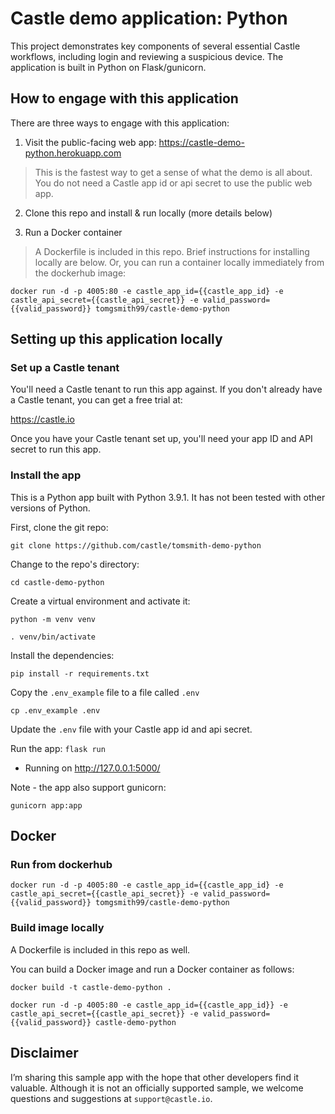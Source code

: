 # Castle demo application: Python

This project demonstrates key components of several essential Castle workflows, including login and reviewing a suspicious device. The application is built in Python on Flask/gunicorn.

## How to engage with this application

There are three ways to engage with this application:

1. Visit the public-facing web app: https://castle-demo-python.herokuapp.com
> This is the fastest way to get a sense of what the demo is all about. You do not need a Castle app id or api secret to use the public web app.

2. Clone this repo and install & run locally (more details below)

3. Run a Docker container
> A Dockerfile is included in this repo. Brief instructions for installing locally are below. Or, you can run a container locally immediately from the dockerhub image:

`docker run -d -p 4005:80 -e castle_app_id={{castle_app_id} -e castle_api_secret={{castle_api_secret}} -e valid_password={{valid_password}} tomgsmith99/castle-demo-python`

## Setting up this application locally

### Set up a Castle tenant

You'll need a Castle tenant to run this app against. If you don't already have a Castle tenant, you can get a free trial at:

https://castle.io

Once you have your Castle tenant set up, you'll need your app ID and API secret to run this app.

### Install the app

This is a Python app built with Python 3.9.1. It has not been tested with other versions of Python.

First, clone the git repo:

`git clone https://github.com/castle/tomsmith-demo-python`

Change to the repo's directory:

`cd castle-demo-python`

Create a virtual environment and activate it:

`python -m venv venv`

`. venv/bin/activate`

Install the dependencies:

`pip install -r requirements.txt`

Copy the `.env_example` file to a file called `.env`

`cp .env_example .env`

Update the `.env` file with your Castle app id and api secret.

Run the app:
`flask run`
 * Running on http://127.0.0.1:5000/

Note - the app also support gunicorn:

`gunicorn app:app`

## Docker

### Run from dockerhub

`docker run -d -p 4005:80 -e castle_app_id={{castle_app_id} -e castle_api_secret={{castle_api_secret}} -e valid_password={{valid_password}} tomgsmith99/castle-demo-python`

### Build image locally

A Dockerfile is included in this repo as well.

You can build a Docker image and run a Docker container as follows:

`docker build -t castle-demo-python .`

`docker run -d -p 4005:80 -e castle_app_id={{castle_app_id}} -e castle_api_secret={{castle_api_secret}} -e valid_password={{valid_password}} castle-demo-python`

## Disclaimer
I’m sharing this sample app with the hope that other developers find it valuable. Although it is not an officially supported sample, we welcome questions and suggestions at `support@castle.io`.
